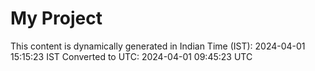 # My Project

This content is dynamically generated in Indian Time (IST): 2024-04-01 15:15:23 IST
Converted to UTC: 2024-04-01 09:45:23 UTC
